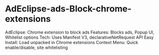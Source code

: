 # AdEclipse-ads-Block-chrome-extensions
AdEclipse: Chrome extension to block ads Features: Blocks ads, Popup UI, Whitelist options Tech: Uses Manifest V3, declarativeNetRequest API Easy Install: Load unpacked in Chrome extensions Context Menu: Quick enable/disable, site whitelisting
